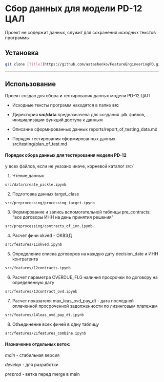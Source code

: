 # Сбор данных для модели PD-12 ЦАЛ

Проект не содержит данных, служит для сохранения исходных текстов программы

## Установка

```bash
git clone [Title](https://github.com/astashenko/FeatureEngineeringPD.git)
```
---
## Использование

Проект создан для сбора и тестирования данных модели PD-12 ЦАЛ

- Исходные тексты программ находятся в папке **src**
  
- Директория **src/data** предназначена для создания .plk файлов, инициализации функций доступа к данным

- Описание сформированных данных reports/report_of_testing_data.md

- Порядок тестирования сформированных данных src/testing/plan_of_test.md
  

#### Порядок сбора данных для тестирования модели PD-12

у всех файлов, если не указано иначе, корневой каталог *src/*

1. Чтение данных 

```bash  
src/data/create_pickle.ipynb
``` 

2. Подготовка данных target_class

```bash  
src/preprocessing/processing_target.ipynb
``` 

3. Формирование и запись вспомогательной таблицы pre_contracts: "все договоры ИНН на день принятия решения"

```bash  
src/preprocessing/contracts_of_inn.ipynb
``` 

4. Расчет фичи okved  - ОКВЭД

```bash  
src/features/11okved.ipynb
``` 

5. Определение списка договоров на каждую дату decision_date и ИНН контрагента

```bash  
src/features/12contracts.ipynb
``` 

6. Расчет параметра OVERDUE_FLG наличия просрочки по договору на определенную дату

```bash  
src/features/13contract_ovd.ipynb
``` 

7. Расчет показателя max_leas_ovd_pay_dt - дата последней оплаченной просроченной задолженности по лизинговым платежам

```bash  
src/features/14leas_ovd_pay_dt.ipynb
``` 

8. Объединение всех фичей в одну таблицу 

```bash  
src/features/21features_combine.ipynb
``` 



####  Назначение отдельных веток:
*main* - стабильная версия

*develop* - для разработки

*preprod* - ветка перед merge в main
